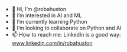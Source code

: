 - 👋 Hi, I’m @robahuston
- 👀 I’m interested in AI and ML
- 🌱 I’m currently learning Python
- 💞️ I’m looking to collaborate on Python and AI
- 📫 How to reach me: LinkedIn is a good way: www.linkedin.com/in/robahuston

<!---
robahuston/robahuston is a ✨ special ✨ repository because its `README.md` (this file) appears on your GitHub profile.
You can click the Preview link to take a look at your changes.
--->
